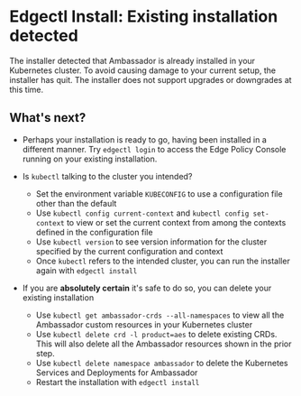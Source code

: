 # Edgectl Install: Existing installation detected

The installer detected that Ambassador is already installed in your Kubernetes cluster. To avoid causing damage to your current setup, the installer has quit. The installer does not support upgrades or downgrades at this time.

## What's next?

* Perhaps your installation is ready to go, having been installed in a different manner. Try `edgectl login` to access the Edge Policy Console running on your existing installation.

* Is `kubectl` talking to the cluster you intended?
  * Set the environment variable `KUBECONFIG` to use a configuration file other than the default
  * Use `kubectl config current-context` and `kubectl config set-context` to view or set the current context from among the contexts defined in the configuration file
  * Use `kubectl version` to see version information for the cluster specified by the current configuration and context
  * Once `kubectl` refers to the intended cluster, you can run the installer again with `edgectl install`

* If you are **absolutely certain** it's safe to do so, you can delete your existing installation
  * Use `kubectl get ambassador-crds --all-namespaces` to view all the Ambassador custom resources in your Kubernetes cluster
  * Use `kubectl delete crd -l product=aes` to delete existing CRDs. This will also delete all the Ambassador resources shown in the prior step.
  * Use `kubectl delete namespace ambassador` to delete the Kubernetes Services and Deployments for Ambassador
  * Restart the installation with `edgectl install`

